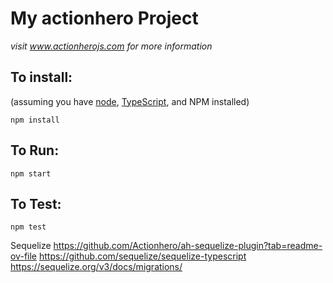 # My actionhero Project

_visit www.actionherojs.com for more information_

## To install:

(assuming you have [node](http://nodejs.org/), [TypeScript](https://www.typescriptlang.org/), and NPM installed)

`npm install`

## To Run:

`npm start`

## To Test:

`npm test`


Sequelize
https://github.com/Actionhero/ah-sequelize-plugin?tab=readme-ov-file
https://github.com/sequelize/sequelize-typescript
https://sequelize.org/v3/docs/migrations/